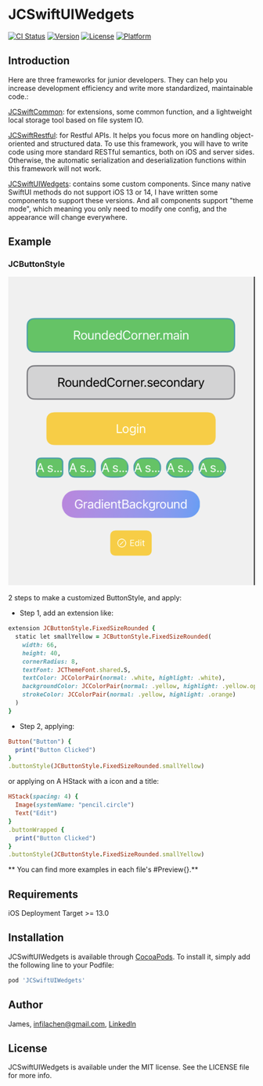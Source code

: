 # JCSwiftUIWedgets

[![CI Status](https://img.shields.io/travis/James/JCSwiftUIWedgets.svg?style=flat)](https://travis-ci.org/James/JCSwiftUIWedgets)
[![Version](https://img.shields.io/cocoapods/v/JCSwiftUIWedgets.svg?style=flat)](https://cocoapods.org/pods/JCSwiftUIWedgets)
[![License](https://img.shields.io/cocoapods/l/JCSwiftUIWedgets.svg?style=flat)](https://cocoapods.org/pods/JCSwiftUIWedgets)
[![Platform](https://img.shields.io/cocoapods/p/JCSwiftUIWedgets.svg?style=flat)](https://cocoapods.org/pods/JCSwiftUIWedgets)

## Introduction

Here are three frameworks for junior developers. They can help you increase development efficiency and write more standardized, maintainable code.:

[JCSwiftCommon](https://github.com/infila/JCSwiftCommon): for extensions, some common function, and a lightweight local storage tool based on file system IO.

[JCSwiftRestful](https://github.com/infila/JCSwiftRestful): for Restful APIs. It helps you focus more on handling object-oriented and structured data. To use this framework, you will have to write code using more standard RESTful semantics, both on iOS and server sides. Otherwise, the automatic serialization and deserialization functions within this framework will not work.

[JCSwiftUIWedgets](https://github.com/infila/JCSwiftRestful): contains some custom components. Since many native SwiftUI methods do not support iOS 13 or 14, I have written some components to support these versions. And all components support "theme mode", which meaning you only need to modify one config, and the appearance will change everywhere.

## Example

### JCButtonStyle

<img src="READMEAssets/ButtonStyles.png" width="600px"></img>

2 steps to make a customized ButtonStyle, and apply:
* Step 1, add an extension like: 
```ruby
extension JCButtonStyle.FixedSizeRounded {
  static let smallYellow = JCButtonStyle.FixedSizeRounded(
    width: 66,
    height: 40,
    cornerRadius: 8,
    textFont: JCThemeFont.shared.S,
    textColor: JCColorPair(normal: .white, highlight: .white),
    backgroundColor: JCColorPair(normal: .yellow, highlight: .yellow.opacity(0.5)),
    strokeColor: JCColorPair(normal: .yellow, highlight: .orange)
  )
}
```

* Step 2, applying:
```ruby
Button("Button") {
  print("Button Clicked")
}
.buttonStyle(JCButtonStyle.FixedSizeRounded.smallYellow)
```

or applying on A HStack with a icon and a title:
```ruby
HStack(spacing: 4) {
  Image(systemName: "pencil.circle")
  Text("Edit")
}
.buttonWrapped {
  print("Button Clicked")
}
.buttonStyle(JCButtonStyle.FixedSizeRounded.smallYellow)
```

** You can find more examples in each file's #Preview{}.**

## Requirements

iOS Deployment Target >= 13.0 

## Installation

JCSwiftUIWedgets is available through [CocoaPods](https://cocoapods.org). To install
it, simply add the following line to your Podfile:

```ruby
pod 'JCSwiftUIWedgets'
```

## Author

James, infilachen@gmail.com, [LinkedIn](https://www.linkedin.com/in/jameschen5428)

## License

JCSwiftUIWedgets is available under the MIT license. See the LICENSE file for more info.
